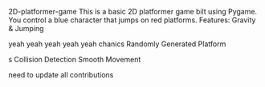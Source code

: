 


 2D-platformer-game
This is a basic 2D platformer game 
bilt using Pygame. You control a blue 
character that jumps on red platforms.
Features: Gravity &amp;
Jumping

yeah yeah yeah yeah yeah
chanics Randomly Generated Platform


s Collision Detection  Smooth Movement




need  to update all contributions 



 